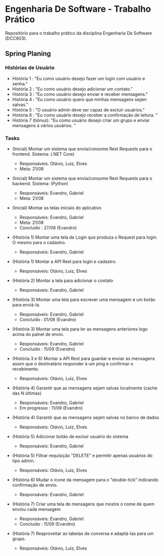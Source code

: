 # Engenharia De Software - Trabalho Prático
Repositório para o trabalho prático da disciplina Engenharia De Software (DCC603).

## Spring Planing

### Histórias de Usuário

- História 1 : "Eu como usuário desejo fazer um login com usuário e senha."
- História 2 : "Eu como usuário desejo adicionar um contato."
- História 3 : "Eu como usuário desejo enviar e receber mensagens."
- História 4 : "Eu como usuário quero que minhas mensagens sejam salvas."
- História 5 : "O usuário admin deve ser capaz de excluir usuários."
- História 6 : "Eu como usuário desejo receber a confirmação de leitura. "
- História 7 (bônus): "Eu como usuário desejo criar um grupo e enviar mensagens à vários usuários. "

### Tasks 

- (Inicial) Montar um sistema que envia/consome Rest Requests para o frontend. Sistema: (.NET Core) 
    - Responsáveis: Otávio, Luiz, Elves
    - Meta: 21/08
- (Inicial) Montar um sistema que envia/consome Rest Requests para o backend. Sistema: (Python) 
    - Responsáveis: Evandro, Gabriel
    - Meta: 21/08
- (Inicial) Montar as telas iniciais do aplicativo
    - Responsáveis: Evandro, Gabriel
    - Meta: 21/08
    - Concluído : 27/08 (Evandro)

- (História 1) Montar uma tela de Login que produza o Request para login. O mesmo para o cadastro. 
    - Responsáveis: Evandro, Gabriel
- (História 1) Montar a API Rest para login e cadastro. 
    - Responsáveis: Otávio, Luiz, Elves
- (História 2) Montar a tela para adicionar o contato
    - Responsáveis: Evandro, Gabriel
- (História 3) Montar uma tela para escrever uma mensagem e um botão para enviá-la.
    - Responsáveis: Evandro, Gabriel
    - Concluído : 01/08 (Evandro)
- (História 3) Montar uma tela para ler as mensagens anteriores logo acima do painel de envio.
    - Responsáveis: Evandro, Gabriel
    - Concluído : 11/09 (Evandro)
- (História 3 e 6) Montar a API Rest para guardar e enviar as mensagens assim que o destinatário responder à um ping e confirmar o recebimento. 
    - Responsáveis: Otávio, Luiz, Elves
- (História 4) Garantir que as mensagens sejam salvas localmente (cache das N últimas)
    - Responsáveis: Evandro, Gabriel
    - Em progresso : 11/09 (Evandro)
- (História 4) Garantir que as mensagens sejam salvas no banco de dados
    - Responsáveis: Otávio, Luiz, Elves
- (História 5) Adicionar botão de excluir usuário do sistema
    - Responsáveis: Evandro, Gabriel
- (História 5) Filtrar requisição "DELETE" e permitir apenas usuários do tipo admin.  
    - Responsáveis: Otávio, Luiz, Elves
- (História 6) Mudar o ícone da mensagem para o "double-tick" indicando confirmação de envio.
    - Responsáveis: Evandro, Gabriel
- (História 7) Criar uma tela de mensagens que mostre o nome de quem enviou cada mensagem
    - Responsáveis: Evandro, Gabriel
    - Concluído : 11/09 (Evandro)
- (História 7) Reaproveitar as tabelas de conversa e adaptá-las para um grupo. 
    - Responsáveis: Otávio, Luiz, Elves
